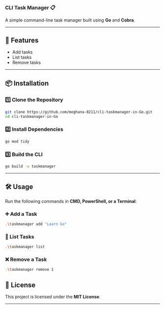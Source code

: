 ### **CLI Task Manager 📋**
A simple command-line task manager built using **Go** and **Cobra**.  

---

## **🚀 Features**
- Add tasks  
- List tasks  
- Remove tasks  

---

## **📦 Installation**
### **1️⃣ Clone the Repository**
```sh
git clone https://github.com/meghana-0211/cli-taskmanager-in-Go.git
cd cli-taskmanager-in-Go
```

### **2️⃣ Install Dependencies**
```sh
go mod tidy
```

### **3️⃣ Build the CLI**
```sh
go build -o taskmanager
```

---

## **🛠 Usage**
Run the following commands in **CMD, PowerShell, or a Terminal**:  

### **➕ Add a Task**
```sh
.\taskmanager add "Learn Go"
```

### **📜 List Tasks**
```sh
.\taskmanager list
```

### **❌ Remove a Task**
```sh
.\taskmanager remove 1
```

## **📄 License**
This project is licensed under the **MIT License**.  

---
